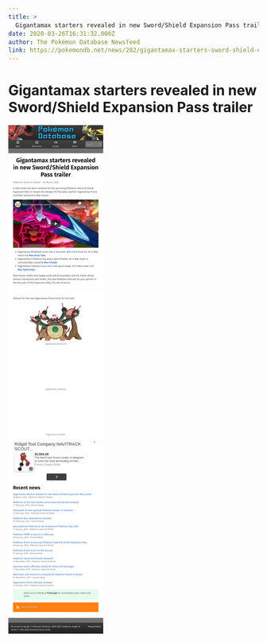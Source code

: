 ```yaml
---
title: >
  Gigantamax starters revealed in new Sword/Shield Expansion Pass trailer
date: 2020-03-26T16:31:32.000Z
author: The Pokémon Database Newsfeed
link: https://pokemondb.net/news/282/gigantamax-starters-sword-shield-expansion-pass-trailer
---
```

# Gigantamax starters revealed in new Sword&#x2F;Shield Expansion Pass trailer

[![Gigantamax starters revealed in new Sword&#x2F;Shield Expansion Pass trailer](./screenshot.png)](https://pokemondb.net/news/282/gigantamax-starters-sword-shield-expansion-pass-trailer)
